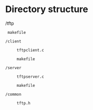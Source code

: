 # Directory structure
/tftp

     makefile
     
    /client
    
         tftpclient.c
         
         makefile 
         
    /server
    
         tftpserver.c
         
         makefile
         
    /common
    
         tftp.h
   
